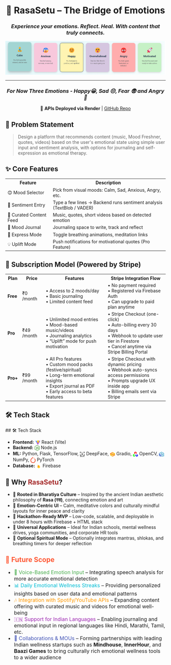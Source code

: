 <h1 align="center">🌉 RasaSetu – The Bridge of Emotions </h1>

<h3 align="center"><em>Experience your emotions. Reflect. Heal. With content that truly connects.</em></h3>
<p align="center">
  <img src="https://raw.githubusercontent.com/kaustubhpatil322/Byte-Verse/RasaSetu/Images/Emotions.png" alt="Various Emotions Banner" width="800"/>
</p>


<hr/>

  <h3 align="center"><em>For Now Three Emotions - Happy😀, Sad 😔, Fear 😨 and Angry 😤</em></h3>
  
<p align="center">
  🔗 <b>APIs Deployed via Render</b> | <a href="https://github.com/Aditya948351/Emotions_API" target="_blank">GitHub Repo</a>
</p>


  

<h2>🧠 Problem Statement</h2>
<blockquote>
Design a platform that recommends content (music, Mood Freshner, quotes, videos) based on the user's emotional state using simple user input and sentiment analysis, with options for journaling and self-expression as emotional therapy.
</blockquote>

<h2>✨ Core Features</h2>

<table>
  <tr><th>Feature</th><th>Description</th></tr>
  <tr><td>😊 Mood Selector</td><td>Pick from visual moods: Calm, Sad, Anxious, Angry, etc.</td></tr>
  <tr><td>🧠 Sentiment Entry</td><td>Type a few lines → Backend runs sentiment analysis (TextBlob / VADER)</td></tr>
  <tr><td>🎵 Curated Content Feed</td><td>Music, quotes, short videos based on detected emotion</td></tr>
  <tr><td>📔 Mood Journal</td><td>Journaling space to write, track and reflect</td></tr>
  <tr><td>🧘 Express Mode</td><td>Toggle breathing animations, meditation links</td></tr>
  <tr><td>💡 Uplift Mode</td><td>Push notifications for motivational quotes (Pro Feature)</td></tr>
</table>

<h2>💸 Subscription Model (Powered by Stripe)</h2>

<table>
  <tr>
    <th>Plan</th>
    <th>Price</th>
    <th>Features</th>
    <th>Stripe Integration Flow</th>
  </tr>

  <tr>
    <td><b>Free</b></td>
    <td>₹0 /month</td>
    <td>
      • Access to 2 moods/day<br>
      • Basic journaling<br>
      • Limited content feed
    </td>
    <td>
      • No payment required<br>
      • Registered via Firebase Auth<br>
      • Can upgrade to paid plan anytime
    </td>
  </tr>

  <tr>
    <td><b>Pro</b></td>
    <td>₹49 /month</td>
    <td>
      • Unlimited mood entries<br>
      • Mood-based music/videos<br>
      • Journaling analytics<br>
      • “Uplift” mode for push motivation
    </td>
    <td>
      • Stripe Checkout (one-click)<br>
      • Auto-billing every 30 days<br>
      • Webhook to update user tier in Firestore<br>
      • Cancel anytime via Stripe Billing Portal
    </td>
  </tr>

  <tr>
    <td><b>Pro+</b></td>
    <td>₹99 /month</td>
    <td>
      • All Pro features<br>
      • Custom mood packs (festive/spiritual)<br>
      • Long-term emotional insights<br>
      • Export journal as PDF<br>
      • Early access to beta features
    </td>
    <td>
      • Stripe Checkout with dynamic pricing<br>
      • Webhook auto-syncs access permissions<br>
      • Prompts upgrade UX inside app<br>
      • Billing emails sent via Stripe
    </td>
  </tr>
</table>


<h2>🛠️ Tech Stack</h2>
## 🛠️ Tech Stack

<ul>
  <li><b>Frontend:</b> 
    <img src="https://raw.githubusercontent.com/kaustubhpatil322/Byte-Verse/refs/heads/RasaSetu/Images/reactVite.jpeg" alt="React Vite" width="16" style="vertical-align: middle;"/> React (Vite)
  </li>
  <li><b>Backend:</b> 
    <img src="https://raw.githubusercontent.com/kaustubhpatil322/Byte-Verse/73570d041e1e630accb414a52113b986f8572ff6/Images/node-js.svg" alt="Node.js" width="16" style="vertical-align: middle;"/> Node.js
  </li>
  <li><b>ML:</b> Python, Flask, TensorFlow, 
    <img src="https://raw.githubusercontent.com/kaustubhpatil322/Byte-Verse/refs/heads/RasaSetu/Images/deepface.png" alt="DeepFace" width="16" style="vertical-align: middle;"/> DeepFace, 
    <img src="https://raw.githubusercontent.com/kaustubhpatil322/Byte-Verse/refs/heads/RasaSetu/Images/gradio.jpeg" alt="Gradio" width="16" style="vertical-align: middle;"/> Gradio, 
    <img src="https://raw.githubusercontent.com/kaustubhpatil322/Byte-Verse/refs/heads/RasaSetu/Images/opencv.jpeg" alt="OpenCV" width="16" style="vertical-align: middle;"/> OpenCV, 
    <img src="https://raw.githubusercontent.com/kaustubhpatil322/Byte-Verse/refs/heads/RasaSetu/Images/numpy.png" alt="NumPy" width="16" style="vertical-align: middle;"/> NumPy, 
    <img src="https://raw.githubusercontent.com/kaustubhpatil322/Byte-Verse/2c83794814a2237c64d9984aea36c52f5903fb83/Images/pytorch.svg" alt="PyTorch" width="16" style="vertical-align: middle;"/> PyTorch
  </li>
  <li><b>Database:</b> 
    <img src="https://raw.githubusercontent.com/kaustubhpatil322/Byte-Verse/refs/heads/RasaSetu/Images/firebase.png" alt="Firebase" width="16" style="vertical-align: middle;"/> Firebase
  </li>
<!--   <li><b>Deployment:</b> 
    <img src="https://raw.githubusercontent.com/kaustubhpatil322/Byte-Verse/c648d59c4d44d9650fb0996b542400b6e6680566/Images/vercel.svg" alt="Vercel" width="16" style="vertical-align: middle;"/> Vercel
  </li> -->
</ul>

<h2>🌟 Why <span style="color:#A52A2A;"><b>RasaSetu</b></span>?</h2>

<ul>
  <li>🎨 <b>Rooted in Bharatiya Culture</b> – Inspired by the ancient Indian aesthetic philosophy of <b>Rasa (रस)</b>, connecting emotion and art</li>
  
  <li>🧘 <b>Emotion-Centric UI</b> – Calm, meditative colors and culturally mindful layouts for inner peace and clarity</li>
  
  <li>🚀 <b>Hackathon-Ready MVP</b> – Low-code, scalable, and deployable in under 8 hours with Firebase + HTML stack</li>
  
  <li>🏫 <b>Universal Applications</b> – Ideal for Indian schools, mental wellness drives, yoga communities, and corporate HR tools</li>
  
  <li>📿 <b>Optional Spiritual Mode</b> – Optionally integrates mantras, shlokas, and breathing timers for deeper reflection</li>
</ul>


<h2 style="color:#FF5733;">📍 Future Scope</h2>
<ul style="font-size: 16px;">
  <li><span style="color:#4CAF50;">🎤 Voice-Based Emotion Input</span> – Integrating speech analysis for more accurate emotional detection</li>
  
  <li><span style="color:#00BCD4;">📊 Daily Emotional Wellness Streaks</span> – Providing personalized insights based on user data and emotional patterns</li>
  
  <li><span style="color:#FF9800;">🎶 Integration with Spotify/YouTube APIs</span> – Expanding content offering with curated music and videos for emotional well-being</li>
  
  <li><span style="color:#9C27B0;">🇮🇳 Support for Indian Languages</span> – Enabling journaling and emotional input in regional languages like Hindi, Marathi, Tamil, etc.</li>
  
  <li><span style="color:#3F51B5;">🤝 Collaborations & MOUs</span> – Forming partnerships with leading Indian wellness startups such as <b>Mindhouse</b>, <b>InnerHour</b>, and <b>Baazi Games</b> to bring culturally rich emotional wellness tools to a wider audience</li>
</ul>
